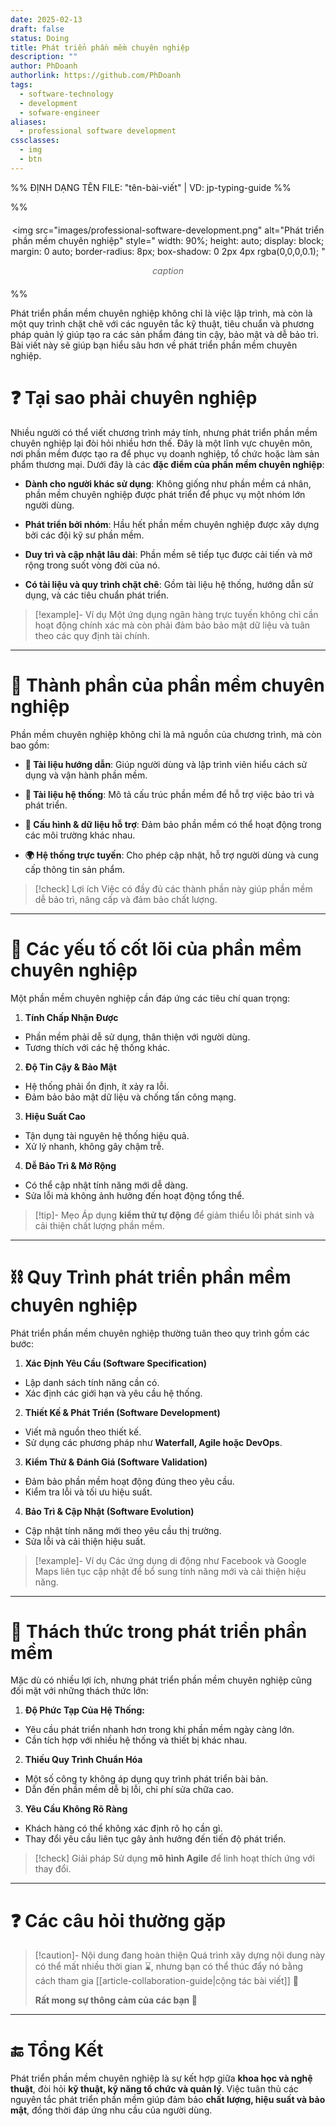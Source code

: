 ```yaml
---
date: 2025-02-13
draft: false
status: Doing
title: Phát triển phần mềm chuyên nghiệp
description: ""
author: PhDoanh
authorlink: https://github.com/PhDoanh
tags:
  - software-technology
  - development
  - sofware-engineer
aliases:
  - professional software development
cssclasses:
  - img
  - btn
---
```

%% ĐỊNH DẠNG TÊN FILE: "tên-bài-viết" | VD: jp-typing-guide %%

%% <figure style="text-align: center; margin: 20px auto;">
  <img 
    src="images/professional-software-development.png"
    alt="Phát triển phần mềm chuyên nghiệp" 
    style="
      width: 90%;
      height: auto;
      display: block;
      margin: 0 auto;
      border-radius: 8px;
      box-shadow: 0 2px 4px rgba(0,0,0,0.1);
    "
  >
  <figcaption style="
    font-style: italic;
    color: #666;
    margin-top: 10px;
    font-size: 1em;
    padding: 0 10px;
  ">
    <em>caption</em>
  </figcaption>
</figure> %%

Phát triển phần mềm chuyên nghiệp không chỉ là việc lập trình, mà còn là một quy trình chặt chẽ với các nguyên tắc kỹ thuật, tiêu chuẩn và phương pháp quản lý giúp tạo ra các sản phẩm đáng tin cậy, bảo mật và dễ bảo trì. Bài viết này sẽ giúp bạn hiểu sâu hơn về phát triển phần mềm chuyên nghiệp.

# ❓ Tại sao phải chuyên nghiệp

Nhiều người có thể viết chương trình máy tính, nhưng phát triển phần mềm chuyên nghiệp lại đòi hỏi nhiều hơn thế. Đây là một lĩnh vực chuyên môn, nơi phần mềm được tạo ra để phục vụ doanh nghiệp, tổ chức hoặc làm sản phẩm thương mại. Dưới đây là các **đặc điểm của phần mềm chuyên nghiệp**:

- **Dành cho người khác sử dụng**: Không giống như phần mềm cá nhân, phần mềm chuyên nghiệp được phát triển để phục vụ một nhóm lớn người dùng.

- **Phát triển bởi nhóm**: Hầu hết phần mềm chuyên nghiệp được xây dựng bởi các đội kỹ sư phần mềm.
   
- **Duy trì và cập nhật lâu dài**: Phần mềm sẽ tiếp tục được cải tiến và mở rộng trong suốt vòng đời của nó.
   
- **Có tài liệu và quy trình chặt chẽ**: Gồm tài liệu hệ thống, hướng dẫn sử dụng, và các tiêu chuẩn phát triển.

> [!example]- Ví dụ
> Một ứng dụng ngân hàng trực tuyến không chỉ cần hoạt động chính xác mà còn phải đảm bảo bảo mật dữ liệu và tuân theo các quy định tài chính.

---

# 🧩 Thành phần của phần mềm chuyên nghiệp

Phần mềm chuyên nghiệp không chỉ là mã nguồn của chương trình, mà còn bao gồm:

- **📄 Tài liệu hướng dẫn**: Giúp người dùng và lập trình viên hiểu cách sử dụng và vận hành phần mềm.

- **📖 Tài liệu hệ thống**: Mô tả cấu trúc phần mềm để hỗ trợ việc bảo trì và phát triển.
   
- **🔧 Cấu hình & dữ liệu hỗ trợ**: Đảm bảo phần mềm có thể hoạt động trong các môi trường khác nhau.
   
- **🌍 Hệ thống trực tuyến**: Cho phép cập nhật, hỗ trợ người dùng và cung cấp thông tin sản phẩm.   

> [!check] Lợi ích
>  Việc có đầy đủ các thành phần này giúp phần mềm dễ bảo trì, nâng cấp và đảm bảo chất lượng.

---

# 🎯 Các yếu tố cốt lõi của phần mềm chuyên nghiệp

Một phần mềm chuyên nghiệp cần đáp ứng các tiêu chí quan trọng:

1. **Tính Chấp Nhận Được**

- Phần mềm phải dễ sử dụng, thân thiện với người dùng.
- Tương thích với các hệ thống khác.

2. **Độ Tin Cậy & Bảo Mật**

- Hệ thống phải ổn định, ít xảy ra lỗi.
- Đảm bảo bảo mật dữ liệu và chống tấn công mạng.

3. **Hiệu Suất Cao**

- Tận dụng tài nguyên hệ thống hiệu quả.
- Xử lý nhanh, không gây chậm trễ.

4. **Dễ Bảo Trì & Mở Rộng**

- Có thể cập nhật tính năng mới dễ dàng. 
- Sửa lỗi mà không ảnh hưởng đến hoạt động tổng thể.
  

> [!tip]- Mẹo
> Áp dụng **kiểm thử tự động** để giảm thiểu lỗi phát sinh và cải thiện chất lượng phần mềm.

---

# ⛓️ Quy Trình phát triển phần mềm chuyên nghiệp

Phát triển phần mềm chuyên nghiệp thường tuân theo quy trình gồm các bước:

1. **Xác Định Yêu Cầu (Software Specification)**

- Lập danh sách tính năng cần có.
- Xác định các giới hạn và yêu cầu hệ thống.

2. **Thiết Kế & Phát Triển (Software Development)**

- Viết mã nguồn theo thiết kế.
- Sử dụng các phương pháp như **Waterfall, Agile hoặc DevOps**.

3. **Kiểm Thử & Đánh Giá (Software Validation)**

- Đảm bảo phần mềm hoạt động đúng theo yêu cầu.
- Kiểm tra lỗi và tối ưu hiệu suất.

4. **Bảo Trì & Cập Nhật (Software Evolution)**

- Cập nhật tính năng mới theo yêu cầu thị trường.
- Sửa lỗi và cải thiện hiệu suất.

> [!example]- Ví dụ
> Các ứng dụng di động như Facebook và Google Maps liên tục cập nhật để bổ sung tính năng mới và cải thiện hiệu năng.

---

# 🚧 Thách thức trong phát triển phần mềm

Mặc dù có nhiều lợi ích, nhưng phát triển phần mềm chuyên nghiệp cũng đối mặt với những thách thức lớn:

1. **Độ Phức Tạp Của Hệ Thống:**

- Yêu cầu phát triển nhanh hơn trong khi phần mềm ngày càng lớn. 
- Cần tích hợp với nhiều hệ thống và thiết bị khác nhau.

2. **Thiếu Quy Trình Chuẩn Hóa**

- Một số công ty không áp dụng quy trình phát triển bài bản.
- Dẫn đến phần mềm dễ bị lỗi, chi phí sửa chữa cao.

3. **Yêu Cầu Không Rõ Ràng**

- Khách hàng có thể không xác định rõ họ cần gì.
- Thay đổi yêu cầu liên tục gây ảnh hưởng đến tiến độ phát triển.

> [!check] Giải pháp
> Sử dụng **mô hình Agile** để linh hoạt thích ứng với thay đổi.

---

# ❓ Các câu hỏi thường gặp

> [!caution]- Nội dung đang hoàn thiện
> Quá trình xây dựng nội dung này có thể mất nhiều thời gian ⌛, nhưng bạn có thể thúc đẩy nó bằng cách tham gia [[article-collaboration-guide|cộng tác bài viết]] 🤝
> 
> **Rất mong sự thông cảm của các bạn 🙏**

---

# 🔚 Tổng Kết

Phát triển phần mềm chuyên nghiệp là sự kết hợp giữa **khoa học và nghệ thuật**, đòi hỏi **kỹ thuật, kỹ năng tổ chức và quản lý**. Việc tuân thủ các nguyên tắc phát triển phần mềm giúp đảm bảo **chất lượng, hiệu suất và bảo mật**, đồng thời đáp ứng nhu cầu của người dùng.

